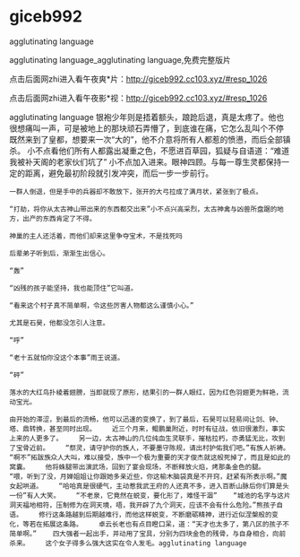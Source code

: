 # giceb992
agglutinating language

agglutinating language_agglutinating language,免费完整版片

点击后面网zhi进入看午夜爽*片：http://giceb992.cc103.xyz/#resp_1026

点击后面网zhi进入看午夜影*视：http://giceb992.cc103.xyz/#resp_1026

agglutinating language    银袍少年则是捂着额头，踉跄后退，真是太疼了。他也很想痛叫一声，可是被地上的那块顽石弄懵了，到底谁在痛，它怎么乱叫个不停    既然来到了皇都，想要来一次“大的”，他不介意将所有人都惹的愤懑，而后全部镇杀。    小不点看他们所有人都露出凝重之色，不愿进百草园，狐疑与自语道：“难道我被补天阁的老家伙们坑了”    小不点加入进来。眼神四顾。与每一尊生灵都保持一定的距离，避免最初阶段就引发冲突，而后一步一步前行。

    一群人倒退，但是手中的兵器却不敢放下，张开的大弓拉成了满月状，紧张到了极点。

    “打劫，将你从太古神山带出来的东西都交出来”小不点兴高采烈，太古神禽与凶兽所盘踞的地方，出产的东西肯定了不得。

    神巢的主人还活着，而他们却来这里争夺宝术，不是找死吗

    后辈弟子听到后，渐渐生出信心。

    “轰”

    “凶残的孩子能坚持，我也能顶住”它叫道。

    “看来这个村子真不简单啊，令这些厉害人物都这么谨慎小心。”

    尤其是石昊，他都没怎引人注意。

    “呼”

    “老十五就怕你没这个本事”雨王说道。

    “砰”

    落水的大红鸟扑棱着翅膀，当即就现了原形，结果引的一群人眼红，因为红色羽翅更为鲜艳，流动宝光。

    由开始的滞涩，到最后的流畅，他可以迅速的变换了，到了最后，石昊可以轻易间让剑、钟、塔、鼎转换，甚至同时出现。    近三个月来，鲲鹏巢附近，时时有征战，依旧很激烈，事实上来的人更多了。    另一边，太古神山的几位纯血生灵联手，摧枯拉朽，亦勇猛无比，攻到了宝骨近前。    “祭灵，请守护你的族人，不要墨守陈规，请出村护佑我们吧。”有族人祈祷。    “啊不”拓跋族众人大叫，难以接受，族中一个极为重要的天才俊杰就这般死掉了，而且是如此的窝囊。    他将蛛腿带出演武场，回到了宴会现场，不断释放火焰，烤那条金色的腿。    “喂，听到了没，月婵姐姐让你跟她多亲近些，你这榆木脑袋真是不开窍，赶紧有所表示啊。”魔女起哄道。    “哈哈真是很硬气，主动惹我武王府的人还真不多，进入百断山脉后你们算是头一份”有人大笑。    “不老泉，它竟然在蜕变，要化形了，难怪干涸”    “城池的名字与这片洞天福地相符，压制修为在洞天境，唔，我开辟了九个洞天，应该不会有什么危险。”熊孩子自语。    修行这条路越到后期越难行，而他这样蜕变，不断磨砺精神，进行近似涅槃般的变化，等若在拓展这条路。    卓云长老也有点目瞪口呆，道：“天才也太多了，第八区的孩子不简单啊。”    四大强者一起出手，并动用了宝具，分别为四块金色的残骨，与自身相合，向前杀来。    这个女子得多么强大这实在令人发毛。agglutinating language
